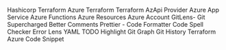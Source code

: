 Hashicorp Terraform
Azure Terraform
Terraform AzApi Provider
Azure App Service
Azure Functions
Azure Resources
Azure Account
GitLens- Git Supercharged
Better Comments
Prettier - Code Formatter
Code Spell Checker
Error Lens
YAML
TODO Highlight
Git Graph
Git History
Terraform Azure Code Snippet
